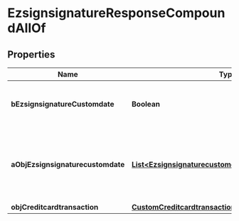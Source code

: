 

# EzsignsignatureResponseCompoundAllOf

## Properties

Name | Type | Description | Notes
------------ | ------------- | ------------- | -------------
**bEzsignsignatureCustomdate** | **Boolean** | Whether the Ezsignsignature has a custom date format or not. (Only possible when eEzsignsignatureType is **Name** or **Handwritten**) |  [optional]
**aObjEzsignsignaturecustomdate** | [**List&lt;EzsignsignaturecustomdateResponseCompound&gt;**](EzsignsignaturecustomdateResponseCompound.md) | An array of custom date blocks that will be filled at the time of signature.  Can only be used if bEzsignsignatureCustomdate is true.  Use an empty array if you don&#39;t want to have a date at all. |  [optional]
**objCreditcardtransaction** | [**CustomCreditcardtransactionResponse**](CustomCreditcardtransactionResponse.md) |  |  [optional]




